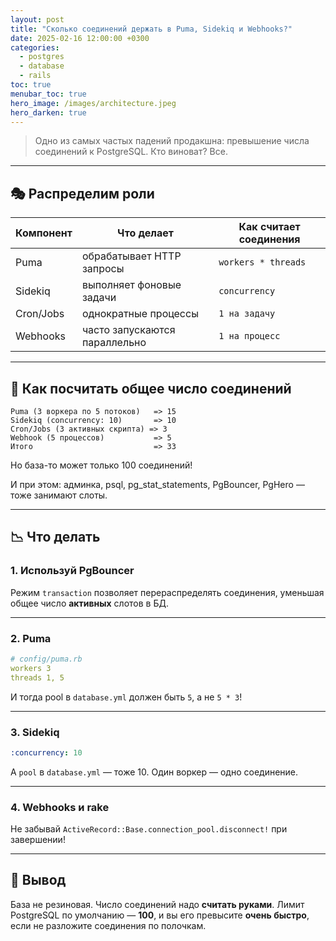 ```yaml
---
layout: post
title: "Сколько соединений держать в Puma, Sidekiq и Webhooks?"
date: 2025-02-16 12:00:00 +0300
categories:
  - postgres
  - database
  - rails
toc: true
menubar_toc: true
hero_image: /images/architecture.jpeg
hero_darken: true
---
```


> Одно из самых частых падений продакшна: превышение числа соединений к PostgreSQL. Кто виноват? Все.

---

## 🎭 Распределим роли

| Компонент | Что делает                        | Как считает соединения |
|----------|-----------------------------------|-------------------------|
| Puma     | обрабатывает HTTP запросы         | `workers * threads`     |
| Sidekiq  | выполняет фоновые задачи          | `concurrency`           |
| Cron/Jobs | однократные процессы              | `1 на задачу`           |
| Webhooks | часто запускаются параллельно     | `1 на процесс`          |

---

## 🧮 Как посчитать общее число соединений

```text
Puma (3 воркера по 5 потоков)   => 15
Sidekiq (concurrency: 10)       => 10
Cron/Jobs (3 активных скрипта) => 3
Webhook (5 процессов)           => 5
Итого                           => 33
````

Но база-то может только 100 соединений!

И при этом: админка, psql, pg\_stat\_statements, PgBouncer, PgHero — тоже занимают слоты.

---

## 📉 Что делать

### 1. Используй PgBouncer

Режим `transaction` позволяет перераспределять соединения, уменьшая общее число **активных** слотов в БД.

---

### 2. Puma

```yaml
# config/puma.rb
workers 3
threads 1, 5
```

И тогда pool в `database.yml` должен быть `5`, а не `5 * 3`!

---

### 3. Sidekiq

```yaml
:concurrency: 10
```

А `pool` в `database.yml` — тоже 10. Один воркер — одно соединение.

---

### 4. Webhooks и rake

Не забывай `ActiveRecord::Base.connection_pool.disconnect!` при завершении!

---

## 📌 Вывод

База не резиновая. Число соединений надо **считать руками**.
Лимит PostgreSQL по умолчанию — **100**, и вы его превысите **очень быстро**, если не разложите соединения по полочкам.
